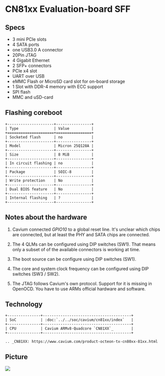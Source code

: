 # CN81xx Evaluation-board SFF

## Specs

* 3 mini PCIe slots
* 4 SATA ports
* one USB3.0 A connector
* 20Pin JTAG
* 4 Gigabit Ethernet
* 2 SFP+ connectors
* PCIe x4 slot
* UART over USB
* eMMC Flash or MicroSD card slot for on-board storage
* 1 Slot with DDR-4 memory with ECC support
* SPI flash
* MMC and uSD-card

## Flashing coreboot

```eval_rst
+---------------------+----------------+
| Type                | Value          |
+=====================+================+
| Socketed flash      | no             |
+---------------------+----------------+
| Model               | Micron 25Q128A |
+---------------------+----------------+
| Size                | 8 MiB          |
+---------------------+----------------+
| In circuit flashing | no             |
+---------------------+----------------+
| Package             | SOIC-8         |
+---------------------+----------------+
| Write protection    | No             |
+---------------------+----------------+
| Dual BIOS feature   | No             |
+---------------------+----------------+
| Internal flashing   | ?              |
+---------------------+----------------+
```

## Notes about the hardware

1. Cavium connected *GPIO10* to a global reset line.
   It's unclear which chips are connected, but at least the PHY and SATA chips
   are connected.

2. The 4 QLMs can be configured using DIP switches (SW1). That means only a
   subset of of the available connectors is working at time.

3. The boot source can be configure using DIP switches (SW1).

4. The core and system clock frequency can be configured using DIP switches
   (SW3 / SW2).

5. The JTAG follows Cavium's own protocol. Support for it is missing in
   OpenOCD. You have to use ARMs official hardware and software.

## Technology

```eval_rst
+---------------+----------------------------------------+
| SoC           | :doc:`../../soc/cavium/cn81xx/index`   |
+---------------+----------------------------------------+
| CPU           | Cavium ARMv8-Quadcore `CN81XX`_        |
+---------------+----------------------------------------+

.. _CN81XX: https://www.cavium.com/product-octeon-tx-cn80xx-81xx.html

```

## Picture

![][cn81xx_board]

[cn81xx_board]: cavium_cn81xx_sff_evb.jpg
